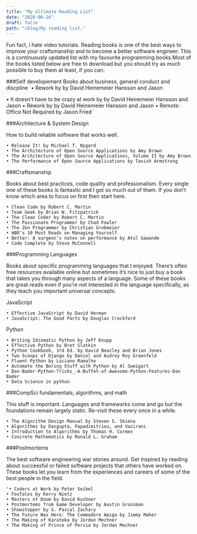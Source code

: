 ```yaml
---
title: "My Ultimate Reading List"
date: "2020-06-16"
draft: false
path: "/blog/My reading list."
---
```

Fun fact, i hate video tutorials.
Reading books is one of the best ways to improve your craftsmanship and to become a better software engineer. This is a continuously updated list with my favourite programming books.Most of the books listed below are free to download but you should try as much possible to buy them at least, if you can.

###Self developement 
Books about business, general conduct and discpline
`• Rework by by David Heinemeier Hansson and Jason

• It doesn't have to be crazy at work by by David Heinemeier Hansson and Jason
• Rework by by David Heinemeier Hansson and Jason
• Remote: Office Not Required by Jason Fried
`

###Architecture & System Design

How to build reliable software that works well.

```
• Release It! by Michael T. Nygard
• The Architecture of Open Source Applications by Amy Brown
• The Architecture of Open Source Applications, Volume II by Amy Brown
• The Performance of Open Source Applications by Tavish Armstrong
```


###Craftsmanship

Books about best practices, code quality and professionalism. Every single one of these books is fantastic and I got so much out of them. If you don’t know which area to focus on first then start here.
```
• Clean Code by Robert C. Martin
• Team Geek by Brian W. Fitzpatrick
• The Clean Coder by Robert C. Martin
• The Passionate Programmer by Chad Fowler
• The Zen Programmer by Christian Grobmeier
• HBR’s 10 Must Reads on Managing Yourself
• Better: A surgeon’s notes on performance by Atul Gawande
• Code Complete by Steve McConnell
```


###Programming Languages

Books about specific programming languages that I enjoyed. There’s often free resources available online but sometimes it’s nice to just buy a book that takes you through many aspects of a language. Some of these books are great reads even if you’re not interested in the language specifically, as they teach you important universal concepts.

JavaScript
```
• Effective JavaScript by David Herman
• JavaScript: The Good Parts by Douglas Crockford
```
Python
```
• Writing Idiomatic Python by Jeff Knupp
• Effective Python by Bret Slatkin
• Python Cookbook, 3rd Ed. by David Beazley and Brian Jones
• Two Scoops of Django by Daniel and Audrey Roy Greenfeld
• Fluent Python by Luciano Ramalho
• Automate the Boring Stuff with Python by Al Sweigart
• Dan-Bader-Python-Tricks_-A-Buffet-of-Awesome-Python-Features-Dan Bader
• Data Science in python

```


###CompSci fundamentals, algorithms, and math

This stuff is important. Languages and frameworks come and go but the foundations remain largely static. Re-visit these every once in a while.
   ```
   • The Algorithm Design Manual by Steven S. Skiena
   • Algorithms by Dasgupta, Papadimitriou, and Vazirani
   • Introduction to Algorithms by Thomas H. Cormen
   • Concrete Mathematics by Ronald L. Graham
   ```


###Postmortems

The best software engineering war stories around. Get inspired by reading about successful or failed software projects that others have worked on. These books let you learn from the experiences and careers of some of the best people in the field.
   ```
   '• Coders at Work by Peter Seibel
   • FoxTales by Kerry Nietz
   • Masters of Doom by David Kushner
   • Postmortems from Game Developer by Austin Grossman
   • Showstopper by G. Pascal Zachary
   • The Future Was Here: The Commodore Amiga by Jimmy Maher
   • The Making of Karateka by Jordan Mechner
   • The Making of Prince of Persia by Jordan Mechner
```
